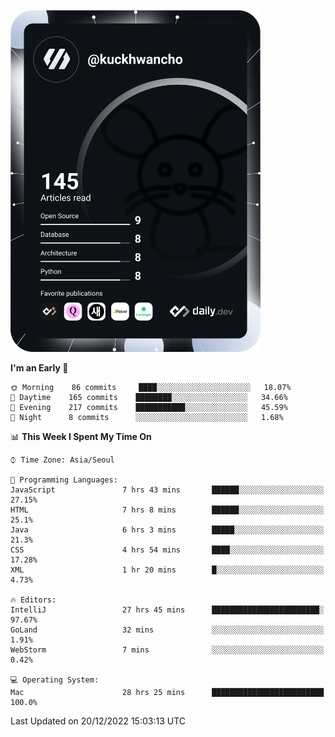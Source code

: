 <a href="https://app.daily.dev/kuckhwancho"><img src="https://github.com/kuckjwi0928/kuckjwi0928/blob/master/devcard.svg" width="400" alt="Kuckjwi Devcard"/></a>

<!--START_SECTION:waka-->
**I'm an Early 🐤** 

```text
🌞 Morning    86 commits     ████░░░░░░░░░░░░░░░░░░░░░   18.07% 
🌆 Daytime    165 commits    ████████░░░░░░░░░░░░░░░░░   34.66% 
🌃 Evening    217 commits    ███████████░░░░░░░░░░░░░░   45.59% 
🌙 Night      8 commits      ░░░░░░░░░░░░░░░░░░░░░░░░░   1.68%

```


📊 **This Week I Spent My Time On** 

```text
⌚︎ Time Zone: Asia/Seoul

💬 Programming Languages: 
JavaScript               7 hrs 43 mins       ██████░░░░░░░░░░░░░░░░░░░   27.15% 
HTML                     7 hrs 8 mins        ██████░░░░░░░░░░░░░░░░░░░   25.1% 
Java                     6 hrs 3 mins        █████░░░░░░░░░░░░░░░░░░░░   21.3% 
CSS                      4 hrs 54 mins       ████░░░░░░░░░░░░░░░░░░░░░   17.28% 
XML                      1 hr 20 mins        █░░░░░░░░░░░░░░░░░░░░░░░░   4.73%

🔥 Editors: 
IntelliJ                 27 hrs 45 mins      ████████████████████████░   97.67% 
GoLand                   32 mins             ░░░░░░░░░░░░░░░░░░░░░░░░░   1.91% 
WebStorm                 7 mins              ░░░░░░░░░░░░░░░░░░░░░░░░░   0.42%

💻 Operating System: 
Mac                      28 hrs 25 mins      █████████████████████████   100.0%

```


 Last Updated on 20/12/2022 15:03:13 UTC
<!--END_SECTION:waka-->
